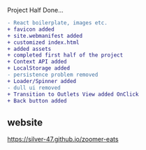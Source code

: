 Project Half Done...

```diff
- React boilerplate, images etc.
+ favicon added
+ site.webmanifest added
+ customized index.html
+ added assets
+ completed first half of the project
+ Context API added
+ LocalStorage added
- persistence problem removed
+ Loader/Spinner added
- dull ui removed
+ Transition to Outlets View added OnClick
+ Back button added
```

## website

https://silver-47.github.io/zoomer-eats
